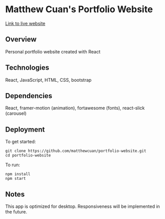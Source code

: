 # Matthew Cuan's Portfolio Website

[Link to live website](https://matthew-cuan.com/)

## Overview

Personal portfolio website created with React

## Technologies

React, JavaScript, HTML, CSS, bootstrap

## Dependencies

React, framer-motion (animation), fortawesome (fonts), react-slick (carousel)

## Deployment

To get started:

```
git clone https://github.com/matthewcuan/portfolio-website.git
cd portfolio-website
```

To run:

```
npm install
npm start
```

## Notes

This app is optimized for desktop. Responsiveness will be implemented in the future.